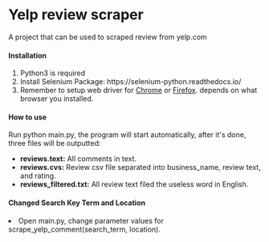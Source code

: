 <h1>Yelp review scraper</h1>
<p>A project that can be used to scraped review from yelp.com</p>
<h4>Installation</h4>
<ol>
<li>Python3 is required</li>
<li>Install Selenium Package: https://selenium-python.readthedocs.io/</li>
<li>Remember to setup web driver for <a href="https://chromedriver.chromium.org/downloads">Chrome</a> or <a href="https://github.com/mozilla/geckodriver/releases">Firefox</a>. depends on what browser you installed.</li>
</ol>

<h4>How to use</h4>
<p>Run python main.py, the program will start automatically, after it's done, three files will be outputted: </p>
<ul>
<li><b>reviews.text:</b> All comments in text.</li>
<li><b>reviews.cvs:</b> Review csv file separated into business_name, review text, and rating.</li>
<li><b>reviews_filtered.txt:</b> All review text filed the useless word in English.</li>
</ul>

<h4>Changed Search Key Term and Location</h4>
<li>Open main.py, change parameter values for scrape_yelp_comment(search_term, location).</li>